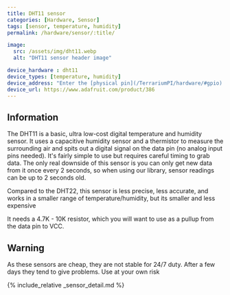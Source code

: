 ```yaml
---
title: DHT11 sensor
categories: [Hardware, Sensor]
tags: [sensor, temperature, humidity]
permalink: /hardware/sensor/:title/

image:
  src: /assets/img/dht11.webp
  alt: "DHT11 sensor header image"

device_hardware : dht11
device_types: [temperature, humidity]
device_address: "Enter the [physical pin](/TerrariumPI/hardware/#gpio) number where the data is connected<br />Ex: `27`"
device_url: https://www.adafruit.com/product/386
---
```


## Information
The DHT11 is a basic, ultra low-cost digital temperature and humidity sensor. It uses a capacitive humidity sensor and a thermistor to measure the surrounding air and spits out a digital signal on the data pin (no analog input pins needed). It's fairly simple to use but requires careful timing to grab data. The only real downside of this sensor is you can only get new data from it once every 2 seconds, so when using our library, sensor readings can be up to 2 seconds old.

Compared to the DHT22, this sensor is less precise, less accurate, and works in a smaller range of temperature/humidity, but its smaller and less expensive

It needs a 4.7K - 10K resistor, which you will want to use as a pullup from the data pin to VCC.

## Warning
As these sensors are cheap, they are not stable for 24/7 duty. After a few days they tend to give problems. Use at your own risk

{% include_relative _sensor_detail.md %}